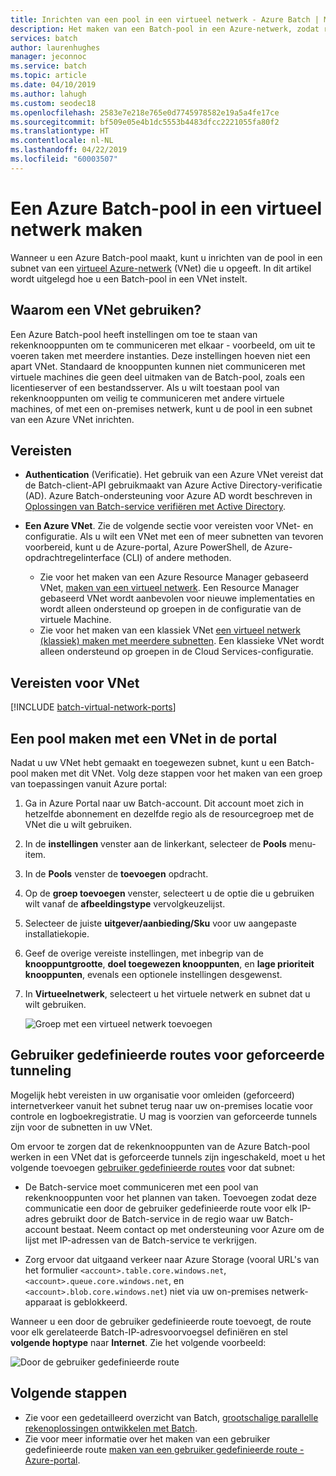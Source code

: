 ```yaml
---
title: Inrichten van een pool in een virtueel netwerk - Azure Batch | Microsoft Docs
description: Het maken van een Batch-pool in een Azure-netwerk, zodat rekenknooppunten veilig met andere virtuele machines in het netwerk, zoals een bestandsserver communiceren kunnen.
services: batch
author: laurenhughes
manager: jeconnoc
ms.service: batch
ms.topic: article
ms.date: 04/10/2019
ms.author: lahugh
ms.custom: seodec18
ms.openlocfilehash: 2583e7e218e765e0d7745978582e19a5a4fe17ce
ms.sourcegitcommit: bf509e05e4b1dc5553b4483dfcc2221055fa80f2
ms.translationtype: HT
ms.contentlocale: nl-NL
ms.lasthandoff: 04/22/2019
ms.locfileid: "60003507"
---
```

# <a name="create-an-azure-batch-pool-in-a-virtual-network"></a>Een Azure Batch-pool in een virtueel netwerk maken

Wanneer u een Azure Batch-pool maakt, kunt u inrichten van de pool in een subnet van een [virtueel Azure-netwerk](../virtual-network/virtual-networks-overview.md) (VNet) die u opgeeft. In dit artikel wordt uitgelegd hoe u een Batch-pool in een VNet instelt. 

## <a name="why-use-a-vnet"></a>Waarom een VNet gebruiken?

Een Azure Batch-pool heeft instellingen om toe te staan van rekenknooppunten om te communiceren met elkaar - voorbeeld, om uit te voeren taken met meerdere instanties. Deze instellingen hoeven niet een apart VNet. Standaard de knooppunten kunnen niet communiceren met virtuele machines die geen deel uitmaken van de Batch-pool, zoals een licentieserver of een bestandsserver. Als u wilt toestaan pool van rekenknooppunten om veilig te communiceren met andere virtuele machines, of met een on-premises netwerk, kunt u de pool in een subnet van een Azure VNet inrichten. 

## <a name="prerequisites"></a>Vereisten

* **Authentication** (Verificatie). Het gebruik van een Azure VNet vereist dat de Batch-client-API gebruikmaakt van Azure Active Directory-verificatie (AD). Azure Batch-ondersteuning voor Azure AD wordt beschreven in [Oplossingen van Batch-service verifiëren met Active Directory](batch-aad-auth.md). 

* **Een Azure VNet**. Zie de volgende sectie voor vereisten voor VNet- en configuratie. Als u wilt een VNet met een of meer subnetten van tevoren voorbereid, kunt u de Azure-portal, Azure PowerShell, de Azure-opdrachtregelinterface (CLI) of andere methoden.  
  * Zie voor het maken van een Azure Resource Manager gebaseerd VNet, [maken van een virtueel netwerk](../virtual-network/manage-virtual-network.md#create-a-virtual-network). Een Resource Manager gebaseerd VNet wordt aanbevolen voor nieuwe implementaties en wordt alleen ondersteund op groepen in de configuratie van de virtuele Machine.
  * Zie voor het maken van een klassiek VNet [een virtueel netwerk (klassiek) maken met meerdere subnetten](../virtual-network/create-virtual-network-classic.md). Een klassieke VNet wordt alleen ondersteund op groepen in de Cloud Services-configuratie.

## <a name="vnet-requirements"></a>Vereisten voor VNet

[!INCLUDE [batch-virtual-network-ports](../../includes/batch-virtual-network-ports.md)]

## <a name="create-a-pool-with-a-vnet-in-the-portal"></a>Een pool maken met een VNet in de portal

Nadat u uw VNet hebt gemaakt en toegewezen subnet, kunt u een Batch-pool maken met dit VNet. Volg deze stappen voor het maken van een groep van toepassingen vanuit Azure portal: 

1. Ga in Azure Portal naar uw Batch-account. Dit account moet zich in hetzelfde abonnement en dezelfde regio als de resourcegroep met de VNet die u wilt gebruiken. 
2. In de **instellingen** venster aan de linkerkant, selecteer de **Pools** menu-item.
3. In de **Pools** venster de **toevoegen** opdracht.
4. Op de **groep toevoegen** venster, selecteert u de optie die u gebruiken wilt vanaf de **afbeeldingstype** vervolgkeuzelijst. 
5. Selecteer de juiste **uitgever/aanbieding/Sku** voor uw aangepaste installatiekopie.
6. Geef de overige vereiste instellingen, met inbegrip van de **knooppuntgrootte**, **doel toegewezen knooppunten**, en **lage prioriteit knooppunten**, evenals een optionele instellingen desgewenst.
7. In **Virtueelnetwerk**, selecteert u het virtuele netwerk en subnet dat u wilt gebruiken.
  
   ![Groep met een virtueel netwerk toevoegen](./media/batch-virtual-network/add-vnet-pool.png)

## <a name="user-defined-routes-for-forced-tunneling"></a>Gebruiker gedefinieerde routes voor geforceerde tunneling

Mogelijk hebt vereisten in uw organisatie voor omleiden (geforceerd) internetverkeer vanuit het subnet terug naar uw on-premises locatie voor controle en logboekregistratie. U mag is voorzien van geforceerde tunnels zijn voor de subnetten in uw VNet. 

Om ervoor te zorgen dat de rekenknooppunten van de Azure Batch-pool werken in een VNet dat is geforceerde tunnels zijn ingeschakeld, moet u het volgende toevoegen [gebruiker gedefinieerde routes](../virtual-network/virtual-networks-udr-overview.md) voor dat subnet:

* De Batch-service moet communiceren met een pool van rekenknooppunten voor het plannen van taken. Toevoegen zodat deze communicatie een door de gebruiker gedefinieerde route voor elk IP-adres gebruikt door de Batch-service in de regio waar uw Batch-account bestaat. Neem contact op met ondersteuning voor Azure om de lijst met IP-adressen van de Batch-service te verkrijgen.

* Zorg ervoor dat uitgaand verkeer naar Azure Storage (vooral URL's van het formulier `<account>.table.core.windows.net`, `<account>.queue.core.windows.net`, en `<account>.blob.core.windows.net`) niet via uw on-premises netwerk-apparaat is geblokkeerd.

Wanneer u een door de gebruiker gedefinieerde route toevoegt, de route voor elk gerelateerde Batch-IP-adresvoorvoegsel definiëren en stel **volgende hoptype** naar **Internet**. Zie het volgende voorbeeld:

![Door de gebruiker gedefinieerde route](./media/batch-virtual-network/user-defined-route.png)

## <a name="next-steps"></a>Volgende stappen

- Zie voor een gedetailleerd overzicht van Batch, [grootschalige parallelle rekenoplossingen ontwikkelen met Batch](batch-api-basics.md).
- Zie voor meer informatie over het maken van een gebruiker gedefinieerde route [maken van een gebruiker gedefinieerde route - Azure-portal](../virtual-network/tutorial-create-route-table-portal.md).
